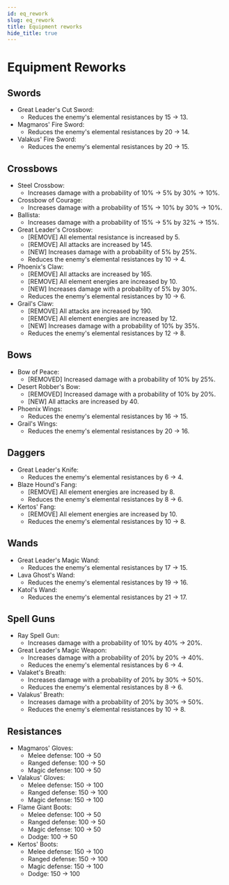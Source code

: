 ```yaml
---
id: eq_rework
slug: eq_rework
title: Equipment reworks
hide_title: true
---
```


# Equipment Reworks

## Swords
- Great Leader's Cut Sword:
  - Reduces the enemy's elemental resistances by 15 -> 13.
- Magmaros' Fire Sword:
  - Reduces the enemy's elemental resistances by 20 -> 14.
- Valakus' Fire Sword:
  - Reduces the enemy's elemental resistances by 20 -> 15.

## Crossbows
- Steel Crossbow:
  - Increases damage with a probability of 10% -> 5% by 30% -> 10%.
- Crossbow of Courage:
  - Increases damage with a probability of 15% -> 10% by 30% -> 10%.
- Ballista:
  - Increases damage with a probability of 15% -> 5% by 32% -> 15%.
- Great Leader's Crossbow:
  - [REMOVE] All elemental resistance is increased by 5.
  - [REMOVE] All attacks are increased by 145.
  - [NEW] Increases damage with a probability of 5% by 25%.
  - Reduces the enemy's elemental resistances by 10 -> 4.
- Phoenix's Claw:
  - [REMOVE] All attacks are increased by 165.
  - [REMOVE] All element energies are increased by 10.
  - [NEW] Increases damage with a probability of 5% by 30%.
  - Reduces the enemy's elemental resistances by 10 -> 6.
- Grail's Claw:
  - [REMOVE] All attacks are increased by 190.
  - [REMOVE] All element energies are increased by 12.
  - [NEW] Increases damage with a probability of 10% by 35%.
  - Reduces the enemy's elemental resistances by 12 -> 8.

## Bows
- Bow of Peace:
  - [REMOVED] Increased damage with a probability of 10% by 25%.
- Desert Robber's Bow:
  - [REMOVED] Increased damage with a probability of 10% by 20%.
  - [NEW] All attacks are increased by 40.
- Phoenix Wings:
  - Reduces the enemy's elemental resistances by 16 -> 15.
- Grail's Wings:
  - Reduces the enemy's elemental resistances by 20 -> 16.

## Daggers
- Great Leader's Knife:
  - Reduces the enemy's elemental resistances by 6 -> 4.
- Blaze Hound's Fang:
  - [REMOVE] All element energies are increased by 8.
  - Reduces the enemy's elemental resistances by 8 -> 6.
- Kertos' Fang:
  - [REMOVE] All element energies are increased by 10.
  - Reduces the enemy's elemental resistances by 10 -> 8.

## Wands
- Great Leader's Magic Wand:
  - Reduces the enemy's elemental resistances by 17 -> 15.
- Lava Ghost's Wand:
  - Reduces the enemy's elemental resistances by 19 -> 16.
- Katol's Wand:
  - Reduces the enemy's elemental resistances by 21 -> 17.

## Spell Guns
- Ray Spell Gun:
  - Increases damage with a probability of 10% by 40% -> 20%.
- Great Leader's Magic Weapon:
  - Increases damage with a probability of 20% by 20% -> 40%.
  - Reduces the enemy's elemental resistances by 6 -> 4.
- Valaket's Breath:
  - Increases damage with a probability of 20% by 30% -> 50%.
  - Reduces the enemy's elemental resistances by 8 -> 6.
- Valakus' Breath:
  - Increases damage with a probability of 20% by 30% -> 50%.
  - Reduces the enemy's elemental resistances by 10 -> 8.

## Resistances
- Magmaros' Gloves:
  - Melee defense: 100 -> 50
  - Ranged defense: 100 -> 50
  - Magic defense: 100 -> 50
- Valakus' Gloves:
  - Melee defense: 150 -> 100
  - Ranged defense: 150 -> 100
  - Magic defense: 150 -> 100
- Flame Giant Boots:
  - Melee defense: 100 -> 50
  - Ranged defense: 100 -> 50
  - Magic defense: 100 -> 50
  - Dodge: 100 -> 50
- Kertos' Boots:
  - Melee defense: 150 -> 100
  - Ranged defense: 150 -> 100
  - Magic defense: 150 -> 100
  - Dodge: 150 -> 100